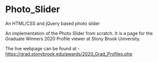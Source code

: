 # Photo_Slider
An HTML/CSS and jQuery based photo slider

An implementation of the Photo Slider from scratch.
It is a page for the Graduate Winners 2020 Profile viewer at Stony Brook University.

The live webpage can be found at - https://grad.stonybrook.edu/awards/2020_Grad_Profiles.php
